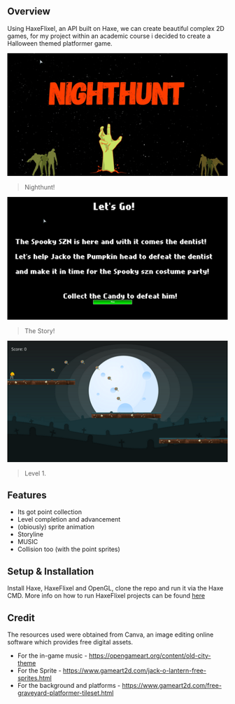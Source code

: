 ## Overview
Using HaxeFlixel, an API built on Haxe, we can create beautiful complex 2D games, for my project within an academic course i decided to create a Halloween themed platformer game.

![](https://github.com/dathanki/NightHunt/blob/master/screenshots/Title.png)
> Nighthunt!

![](https://github.com/dathanki/NightHunt/blob/master/screenshots/Story.png)
> The Story!

![](https://github.com/dathanki/NightHunt/blob/master/screenshots/Lvl1.png)
> Level 1.




## Features
- Its got point collection
- Level completion and advancement 
- (obiously) sprite animation
- Storyline
- MUSIC
- Collision too (with the point sprites)


## Setup & Installation
Install Haxe, HaxeFlixel and OpenGL,
clone the repo and run it via the Haxe CMD.
More info on how to run HaxeFlixel projects can be found [here](https://haxeflixel.com/documentation/)


## Credit 

The resources used were obtained from Canva, an image editing online software which provides free digital assets.
- For the in-game music - https://opengameart.org/content/old-city-theme
- For the Sprite - https://www.gameart2d.com/jack-o-lantern-free-sprites.html
- For the background and platforms - https://www.gameart2d.com/free-graveyard-platformer-tileset.html
